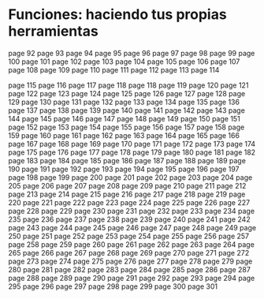 # Funciones: haciendo tus propias herramientas

page 92
page 93
page 94
page 95
page 96
page 97
page 98
page 99
page 100
page 101
page 102
page 103
page 104
page 105
page 106
page 107
page 108
page 109
page 110
page 111
page 112
page 113
page 114

page 115
page 116
page 117
page 118
page 118
page 119
page 120
page 121
page 122
page 123
page 124
page 125
page 126
page 127
page 128
page 129
page 130
page 131
page 132
page 133
page 134
page 135
page 136
page 137
page 138
page 139
page 140
page 141
page 142
page 143
page 144
page 145
page 146
page 147
page 148
page 149
page 150
page 151
page 152
page 153
page 154
page 155
page 156
page 157
page 158
page 159
page 160
page 161
page 162
page 163
page 164
page 165
page 166
page 167
page 168
page 169
page 170
page 171
page 172
page 173
page 174
page 175
page 176
page 177
page 178
page 179
page 180
page 181
page 182
page 183
page 184
page 185
page 186
page 187
page 188
page 189
page 190
page 191
page 192
page 193
page 194
page 195
page 196
page 197
page 198
page 199
page 200
page 201
page 202
page 203
page 204
page 205
page 206
page 207
page 208
page 209
page 210
page 211
page 212
page 213
page 214
page 215
page 216
page 217
page 218
page 219
page 220
page 221
page 222
page 223
page 224
page 225
page 226
page 227
page 228
page 229
page 230
page 231
page 232
page 233
page 234
page 235
page 236
page 237
page 238
page 239
page 240
page 241
page 242
page 243
page 244
page 245
page 246
page 247
page 248
page 249
page 250
page 251
page 252
page 253
page 254
page 255
page 256
page 257
page 258
page 259
page 260
page 261
page 262
page 263
page 264
page 265
page 266
page 267
page 268
page 269
page 270
page 271
page 272
page 273
page 274
page 275
page 276
page 277
page 278
page 279
page 280
page 281
page 282
page 283
page 284
page 285
page 286
page 287
page 288
page 289
page 290
page 291
page 292
page 293
page 294
page 295
page 296
page 297
page 298
page 299
page 300
page 301
